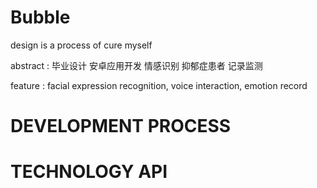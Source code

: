# Bubble
design is a process of cure myself

abstract : 毕业设计 安卓应用开发 情感识别 抑郁症患者 记录监测

feature : facial expression recognition, voice interaction, emotion record

# DEVELOPMENT PROCESS


# TECHNOLOGY API


